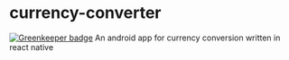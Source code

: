 # currency-converter

[![Greenkeeper badge](https://badges.greenkeeper.io/phenax/currency-converter.svg)](https://greenkeeper.io/)
An android app for currency conversion written in react native
